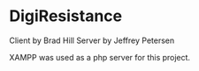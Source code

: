 DigiResistance
==============
Client by Brad Hill
Server by Jeffrey Petersen

XAMPP was used as a php server for this project.
